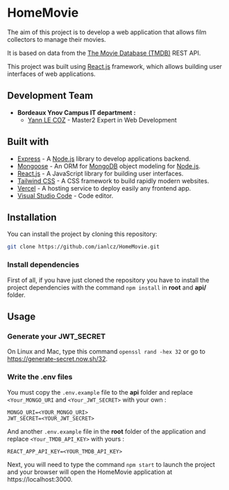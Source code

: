 # HomeMovie

The aim of this project is to develop a web application that allows film collectors to manage their movies.

It is based on data from the [The Movie Database (TMDB)](https://www.themoviedb.org/) REST API.

This project was built using [React.js](https://reactjs.org/) framework, which allows building user interfaces of web applications.

## Development Team

- **Bordeaux Ynov Campus IT department :**
  - [Yann LE COZ](https://github.com/ianlcz) - Master2 Expert in Web Development

## Built with

- [Express](https://expressjs.com/) - A [Node.js](https://nodejs.org/en/) library to develop applications backend.
- [Mongoose](https://mongoosejs.com/) - An ORM for [MongoDB](https://www.mongodb.com/) object modeling for [Node.js](https://nodejs.org/en/).
- [React.js](https://reactjs.org/) - A JavaScript library for building user interfaces.
- [Tailwind CSS](https://tailwindcss.com/) - A CSS framework to build rapidly modern websites.
- [Vercel](https://vercel.com/) - A hosting service to deploy easily any frontend app.
- [Visual Studio Code](https://code.visualstudio.com/) - Code editor.

## Installation

You can install the project by cloning this repository:

```sh
git clone https://github.com/ianlcz/HomeMovie.git
```

### Install dependencies

First of all, if you have just cloned the repository you have to install the project dependencies with the command `npm install` in **root** and **api/** folder.

## Usage

### Generate your JWT_SECRET

On Linux and Mac, type this command `openssl rand -hex 32` or go to https://generate-secret.now.sh/32.

### Write the .env files

You must copy the `.env.example` file to the **api** folder and replace `<Your_MONGO_URI` and `<Your_JWT_SECRET>` with your own :

```
MONGO_URI=<YOUR_MONGO_URI>
JWT_SECRET=<YOUR_JWT_SECRET>
```

And another `.env.example` file in the **root** folder of the application and replace `<Your_TMDB_API_KEY>` with yours :

```
REACT_APP_API_KEY=<YOUR_TMDB_API_KEY>
```

Next, you will need to type the command `npm start` to launch the project and your browser will open the HomeMovie application at https://localhost:3000.
